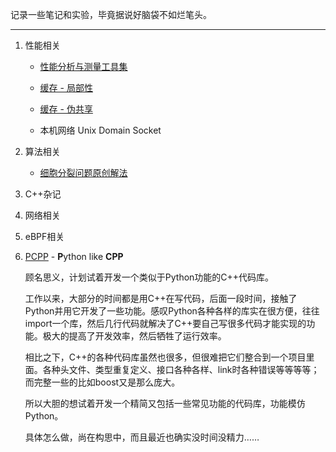 记录一些笔记和实验，毕竟据说好脑袋不如烂笔头。

---

1. 性能相关
   
   - [性能分析与测量工具集](https://github.com/yuchuanwang/perfkit)
   
   - [缓存 - 局部性](https://github.com/yuchuanwang/docs/blob/main/Performance/Locality_of_reference.md)
   
   - [缓存 - 伪共享](https://github.com/yuchuanwang/docs/blob/main/Performance/False_sharing.md)
      
   - 本机网络 Unix Domain Socket

2. 算法相关
   
   - [细胞分裂问题原创解法](https://github.com/yuchuanwang/docs/blob/main/Algorithm/Cells_count.md)

3. C++杂记

4. 网络相关

5. eBPF相关

6. [PCPP](https://github.com/yuchuanwang/pcpp) - **P**ython like **CPP**
   
   顾名思义，计划试着开发一个类似于Python功能的C++代码库。
   
   工作以来，大部分的时间都是用C++在写代码，后面一段时间，接触了Python并用它开发了一些功能。感叹Python各种各样的库实在很方便，往往import一个库，然后几行代码就解决了C++要自己写很多代码才能实现的功能。极大的提高了开发效率，然后牺牲了运行效率。
   
   相比之下，C++的各种代码库虽然也很多，但很难把它们整合到一个项目里面。各种头文件、类型重复定义、接口各种各样、link时各种错误等等等等；而完整一些的比如boost又是那么庞大。
   
   所以大胆的想试着开发一个精简又包括一些常见功能的代码库，功能模仿Python。
   
   具体怎么做，尚在构思中，而且最近也确实没时间没精力……

